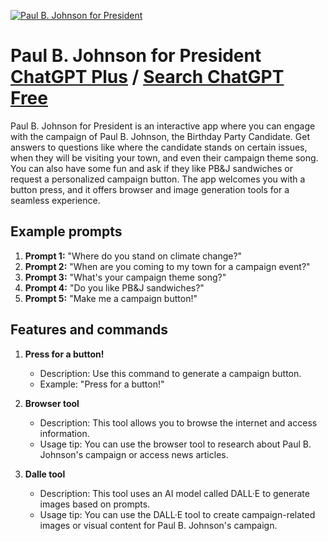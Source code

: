 
[![Paul B. Johnson for President](https://files.oaiusercontent.com/file-yQwEH0J5JNJlZq6MPRCQ10I1?se=2123-10-17T01%3A43%3A18Z&sp=r&sv=2021-08-06&sr=b&rscc=max-age%3D31536000%2C%20immutable&rscd=attachment%3B%20filename%3DDALL%25C2%25B7E%25202023-11-09%252017.38.10%2520-%2520A%2520whimsical%2520and%2520appetizing%2520image%2520of%2520a%2520classic%2520peanut%2520butter%2520and%2520jelly%2520sandwich%252C%2520with%2520a%2520generous%2520amount%2520of%2520peanut%2520butter%2520oozing%2520out%2520from%2520one%2520side%2520and%2520g.png&sig=0qneS3EvAoDdHU6edrNIGWH28%2BxPseLtZbgTDgEdw%2BI%3D)](https://chat.openai.com/g/g-RwElDzOWi-paul-b-johnson-for-president)

# Paul B. Johnson for President [ChatGPT Plus](https://chat.openai.com/g/g-RwElDzOWi-paul-b-johnson-for-president) / [Search ChatGPT Free](https://gptcall.net/index.html#/?search=Paul%20B.%20Johnson%20for%20President)

Paul B. Johnson for President is an interactive app where you can engage with the campaign of Paul B. Johnson, the Birthday Party Candidate. Get answers to questions like where the candidate stands on certain issues, when they will be visiting your town, and even their campaign theme song. You can also have some fun and ask if they like PB&J sandwiches or request a personalized campaign button. The app welcomes you with a button press, and it offers browser and image generation tools for a seamless experience.

## Example prompts

1. **Prompt 1:** "Where do you stand on climate change?"
2. **Prompt 2:** "When are you coming to my town for a campaign event?"
3. **Prompt 3:** "What's your campaign theme song?"
4. **Prompt 4:** "Do you like PB&J sandwiches?"
5. **Prompt 5:** "Make me a campaign button!"

## Features and commands

1. **Press for a button!**
   - Description: Use this command to generate a campaign button.
   - Example: "Press for a button!"

2. **Browser tool**
   - Description: This tool allows you to browse the internet and access information.
   - Usage tip: You can use the browser tool to research about Paul B. Johnson's campaign or access news articles.

3. **Dalle tool**
   - Description: This tool uses an AI model called DALL·E to generate images based on prompts.
   - Usage tip: You can use the DALL·E tool to create campaign-related images or visual content for Paul B. Johnson's campaign.


